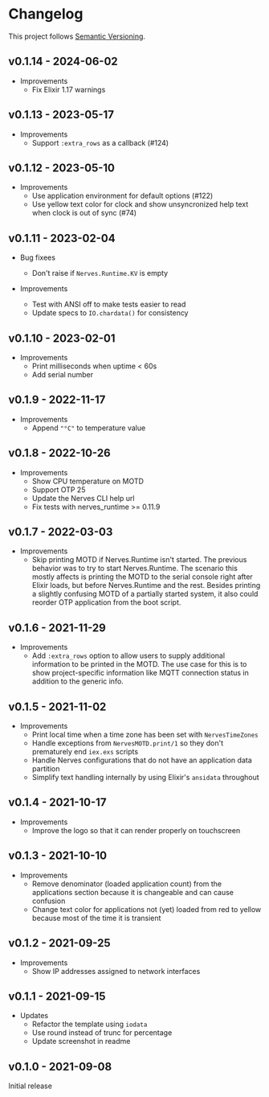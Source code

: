 # Changelog

This project follows [Semantic Versioning](https://semver.org/spec/v2.0.0.html).

## v0.1.14 - 2024-06-02

* Improvements
  * Fix Elixir 1.17 warnings

## v0.1.13 - 2023-05-17

* Improvements
  * Support `:extra_rows` as a callback (#124)

## v0.1.12 - 2023-05-10

* Improvements
  * Use application environment for default options (#122)
  * Use yellow text color for clock and show unsyncronized help text when clock is out of sync (#74)

## v0.1.11 - 2023-02-04

* Bug fixees
  * Don't raise if `Nerves.Runtime.KV` is empty

* Improvements
  * Test with ANSI off to make tests easier to read
  * Update specs to `IO.chardata()` for consistency

## v0.1.10 - 2023-02-01

* Improvements
  * Print milliseconds when uptime < 60s
  * Add serial number

## v0.1.9 - 2022-11-17

* Improvements
  * Append `"°C"` to temperature value

## v0.1.8 - 2022-10-26

* Improvements
  * Show CPU temperature on MOTD
  * Support OTP 25
  * Update the Nerves CLI help url
  * Fix tests with nerves_runtime >= 0.11.9

## v0.1.7 - 2022-03-03

* Improvements
  * Skip printing MOTD if Nerves.Runtime isn't started. The previous behavior
    was to try to start Nerves.Runtime. The scenario this mostly affects is
    printing the MOTD to the serial console right after Elixir loads, but before
    Nerves.Runtime and the rest. Besides printing a slightly confusing MOTD of a
    partially started system, it also could reorder OTP application from the
    boot script.

## v0.1.6 - 2021-11-29

* Improvements
  * Add `:extra_rows` option to allow users to supply additional information to
    be printed in the MOTD. The use case for this is to show project-specific
    information like MQTT connection status in addition to the generic info.

## v0.1.5 - 2021-11-02

* Improvements
  * Print local time when a time zone has been set with `NervesTimeZones`
  * Handle exceptions from `NervesMOTD.print/1` so they don't prematurely end
    `iex.exs` scripts
  * Handle Nerves configurations that do not have an application data partition
  * Simplify text handling internally by using Elixir's `ansidata` throughout

## v0.1.4 - 2021-10-17

* Improvements
  * Improve the logo so that it can render properly on touchscreen

## v0.1.3 - 2021-10-10

* Improvements
  * Remove denominator (loaded application count) from the applications section because it is changeable and can cause confusion
  * Change text color for applications not (yet) loaded from red to yellow because most of the time it is transient

## v0.1.2 - 2021-09-25

* Improvements
  * Show IP addresses assigned to network interfaces

## v0.1.1 - 2021-09-15

* Updates
  * Refactor the template using `iodata`
  * Use round instead of trunc for percentage
  * Update screenshot in readme

## v0.1.0 - 2021-09-08

Initial release

